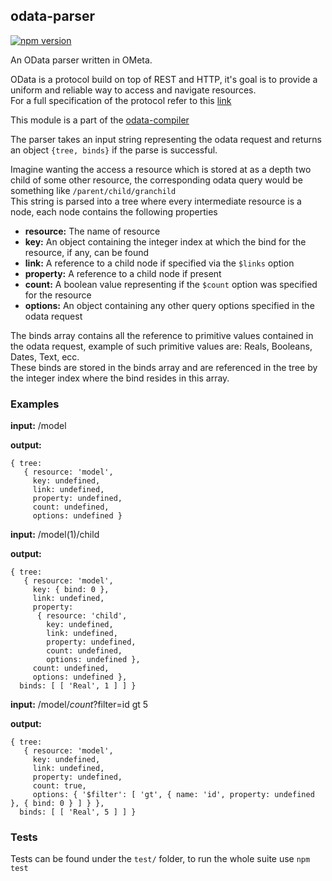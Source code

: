 ## odata-parser

[![npm version](https://badge.fury.io/js/%40resin%2Fodata-parser.svg)](https://badge.fury.io/js/%40resin%2Fodata-parser)

An OData parser written in OMeta.

OData is a protocol build on top of REST and HTTP, it's goal is to provide a uniform and reliable way to access and navigate resources.  
For a full specification of the protocol refer to this [link](http://docs.oasis-open.org/odata/odata/v4.0/errata02/os/complete/part1-protocol/odata-v4.0-errata02-os-part1-protocol-complete.html)


This module is a part of the [odata-compiler](https://github.com/balena-io-modules/odata-compiler)

The parser takes an input string representing the odata request and returns an object `{tree, binds}` if the parse is successful.

Imagine wanting the access a resource which is stored at as a depth two child of some other resource, the corresponding odata query would be something like `/parent/child/granchild`  
This string is parsed into a tree where every intermediate resource is a node, each node contains the following properties

+ **resource:** The name of resource  
+ **key:** An object containing the integer index at which the bind for the resource, if any, can be found  
+ **link:** A reference to a child node if specified via the `$links` option  
+ **property:** A reference to a child node if present  
+ **count:** A boolean value representing if the `$count` option was specified for the resource  
+ **options:** An object containing any other query options specified in the odata request

The binds array contains all the reference to primitive values contained in the odata request, example of such primitive values are: Reals, Booleans, Dates, Text, ecc.  
These binds are stored in the binds array and are referenced in the tree by the integer index where the bind resides in this array.

### Examples
**input:** /model

**output:**

```
{ tree:
   { resource: 'model',
     key: undefined,
     link: undefined,
     property: undefined,
     count: undefined,
     options: undefined }
```
**input:** /model(1)/child

**output:**
```
{ tree:
   { resource: 'model',
     key: { bind: 0 },
     link: undefined,
     property:
      { resource: 'child',
        key: undefined,
        link: undefined,
        property: undefined,
        count: undefined,
        options: undefined },
     count: undefined,
     options: undefined },
  binds: [ [ 'Real', 1 ] ] }
```

**input:** /model/$count?$filter=id gt 5

**output:**
```
{ tree:
   { resource: 'model',
     key: undefined,
     link: undefined,
     property: undefined,
     count: true,
     options: { '$filter': [ 'gt', { name: 'id', property: undefined }, { bind: 0 } ] } },
  binds: [ [ 'Real', 5 ] ] }
```

### Tests

Tests can be found under the `test/` folder, to run the whole suite use 
`npm test`
